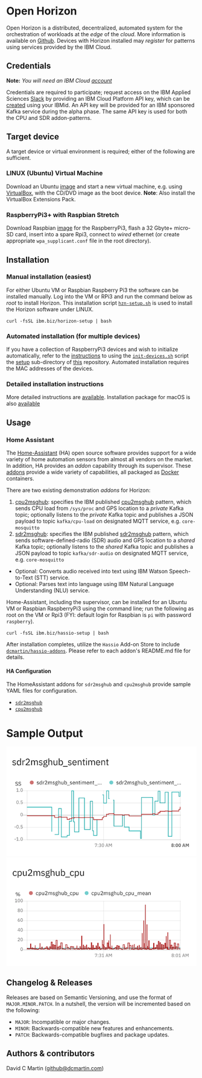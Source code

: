 # Open Horizon

Open Horizon is a distributed, decentralized, automated system for the orchestration of workloads at the _edge_ of the *cloud*.  More information is available on [Github][oh-github].  Devices with Horizon installed may _register_ for patterns using services provided by the IBM Cloud.

## Credentials

**Note:** _You will need an IBM Cloud [account][ibm-registration]_

Credentials are required to participate; request access on the IBM Applied Sciences [Slack][edge-slack] by providing an IBM Cloud Platform API key, which can be [created][ibm-apikeys] using your IBMid.  An API key will be provided for an IBM sponsored Kafka service during the alpha phase.  The same API key is used for both the CPU and SDR addon-patterns.

## Target device

A target device or virtual environment is required; either of the following are sufficient.

### LINUX (Ubuntu) Virtual Machine
Download an Ubuntu [image][ubuntu-image] and start a new virtual machine, e.g. using [VirtualBox][VirtualBox], with the CD/DVD image as the boot device.  **Note**: Also install the VirtualBox Extensions Pack.

### RaspberryPi3+ with Raspbian Stretch
Download Raspbian [image][raspbian-image] for the RaspberryPi3, flash a 32 Gbyte+ micro-SD card, insert into a spare Rpi3, connect to _wired_ ethernet (or create appropriate `wpa_supplicant.conf` file in the root directory).

## Installation

### Manual installation (easiest)
For either Ubuntu VM or Raspbian Raspberry Pi3 the software can be installed manually.  Log into the VM or RPi3 and run the command below as *root* to install Horizon.  This installation script [`hzn-setup.sh`][hznsetup] is used to install the Horizon software under LINUX.
```
curl -fsSL ibm.biz/horizon-setup | bash
```

### Automated installation (for multiple devices)
If you have a collection of RaspberryPi3 devices and wish to initialize automatically, refer to the [instructions][setup-readme] to using the [`init-devices.sh`][initdev] script the [setup][setupdir] sub-directory of [this][repository] repository.  Automated installation requires the MAC addresses of the devices.

### Detailed installation instructions

More detailed instructions are [available][edge-install].  Installation package for macOS is also [available][macos-install]

## Usage

### Home Assistant

The [Home-Assistant][ha-home] (HA) open source software provides support for a wide variety of home automation sensors from almost all vendors on the market.  In addition, HA provides an _addon_ capability through its supervisor.  These [addons][ha-addons] provide a wide variety of capabilities, all packaged as [Docker][docker] containers.

There are two existing demonstration _addons_ for Horizon:

1. [cpu2msghub][cpu2msghub-addon]: specifies the IBM published [cpu2msghub][cpu2msghub-pattern] pattern, which sends CPU load from `/sys/proc` and GPS location to a _private_ Kafka topic; optionally listens to the _private_ Kafka topic and publishes a JSON payload to topic `kafka/cpu-load` on designated MQTT service, e.g. `core-mosquitto`
1. [sdr2msghub][sdr2msghub-addon]: specifies the IBM published [sdr2msghub][sdr2msghub-pattern] pattern, which sends software-defined-radio (SDR) audio and GPS location to a _shared_ Kafka topic; optionally listens to the _shared_ Kafka topic and publishes a JSON payload to topic `kafka/sdr-audio` on designated MQTT service, e.g. `core-mosquitto`
  - Optional: Converts audio received into text using IBM Watson Speech-to-Text (STT) service.
  - Optional: Parses text into language using IBM Natural Language Understanding (NLU) service.
  
Home-Assistant, including the supervisor, can be installed for an Ubuntu VM or Raspbian RaspberryPi3 using the command line; run the following as root on the VM or Rpi3 (FYI: default login for Raspbian is `pi` with password `raspberry`).
```
curl -fsSL ibm.biz/hassio-setup | bash
```
After installation completes, utilize the `Hassio` Add-on Store to include [`dcmartin/hassio-addons`][dcm-addons].  Please refer to each addon's README.md file for details.

#### HA Configuration

The HomeAssistant addons for `sdr2msghub` and `cpu2msghub` provide sample YAML files for configuration.

+ [`sdr2msghub`][sdr2msghub-yaml]
+ [`cpu2msghub`][cpu2msghub-yaml]

# Sample Output

![sdr2msghub sentiment](samples/sdr2msghub_sentiment.png?raw=true "SDR2MSGHUB")
![cpu2msghub sentiment](samples/cpu2msghub_cpu.png?raw=true "CPU2MSGHUB")

## Changelog & Releases

Releases are based on Semantic Versioning, and use the format
of ``MAJOR.MINOR.PATCH``. In a nutshell, the version will be incremented
based on the following:

- ``MAJOR``: Incompatible or major changes.
- ``MINOR``: Backwards-compatible new features and enhancements.
- ``PATCH``: Backwards-compatible bugfixes and package updates.

## Authors & contributors

David C Martin (github@dcmartin.com)

[sdr2msghub-yaml]: https://github.com/dcmartin/hassio-addons/blob/master/sdr2msghub/sdr2msghub.yaml
[cpu2msghub-yaml]: https://github.com/dcmartin/hassio-addons/blob/master/cpu2msghub/cpu2msghub.yaml
[commits]: https://github.com/dcmartin/open-horizon/commits/master
[contributors]: https://github.com/dcmartin/open-horizon/graphs/contributors
[dcmartin]: https://github.com/dcmartin
[issue]: https://github.com/dcmartin/open-horizon/issues
[repository]: https://github.com/dcmartin/open-horizon
[watson-nlu]: https://console.bluemix.net/catalog/services/natural-language-understanding
[watson-stt]: https://console.bluemix.net/catalog/services/speech-to-text
[edge-slack]: https://ibm-appsci.slack.com/messages/edge-fabric-users/
[ibm-apikeys]: https://console.bluemix.net/iam/#/apikeys
[docker]: https://www.docker.com/
[ha-addons]: https://github.com/hassio-addons
[hassio-install]: https://www.home-assistant.io/hassio/installation/
[ha-home]: https://www.home-assistant.io/
[ibm-registration]: https://console.bluemix.net/registration/
[edge-fabric]: https://console.test.cloud.ibm.com/docs/services/edge-fabric/getting-started.html
[edge-install]: https://console.test.cloud.ibm.com/docs/services/edge-fabric/adding-devices.html
[macos-install]: https://github.com/open-horizon/anax/releases
[sdr2msghub-pattern]: https://github.com/open-horizon/examples/tree/master/edge/msghub/sdr2msghub
[cpu2msghub-pattern]: https://github.com/open-horizon/examples/tree/master/edge/msghub/cpu2msghub
[sdr2msghub-addon]: https://github.com/dcmartin/hassio-addons/tree/master/sdr2msghub
[cpu2msghub-addon]: https://github.com/dcmartin/hassio-addons/tree/master/cpu2msghub
[setup-readme]: https://github.com/dcmartin/open-horizon/blob/master/setup/README.md
[setupdir]: https://github.com/dcmartin/open-horizon/tree/master/setup
[initdev]: https://github.com/dcmartin/open-horizon/blob/master/setup/init-devices.sh
[oh-github]: http://github.com/open-horizon/
[dcm-addons]: https://github.com/dcmartin/hassio-addons 
[hznsetup]: https://github.com/dcmartin/open-horizon/blob/master/setup/hzn-install.sh
[VirtualBox]: https://www.virtualbox.org/
[edge-slack]: https://ibm-appsci.slack.com/messages/edge-fabric-users/
[ibm-registration]: https://console.bluemix.net/registration/
[ubuntu-image]: http://releases.ubuntu.com/18.04.1/
[raspbian-image]: https://www.raspberrypi.org/downloads/raspbian/




